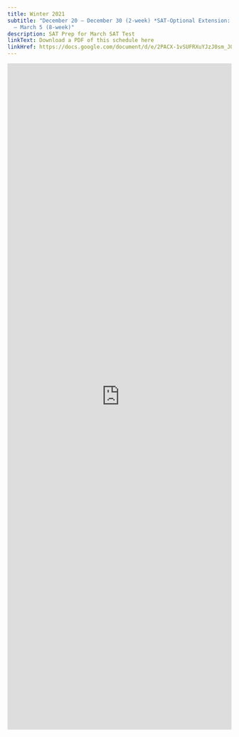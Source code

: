 ```yaml
---
title: Winter 2021
subtitle: "December 20 – December 30 (2-week) *SAT-Optional Extension: January 7
  – March 5 (8-week)"
description: SAT Prep for March SAT Test
linkText: Download a PDF of this schedule here
linkHref: https://docs.google.com/document/d/e/2PACX-1vSUFRXuYJzJ0sm_JQw9Tt_GIqp1D6PCmeFgvrfZpvWwzpZG3eKv6cnc78ABU1N8cg/pub
---
```

<iframe width='100%' height='1500' style='border:none;' src="https://docs.google.com/document/d/e/2PACX-1vSUFRXuYJzJ0sm_JQw9Tt_GIqp1D6PCmeFgvrfZpvWwzpZG3eKv6cnc78ABU1N8cg/pub?embedded=true"></iframe>